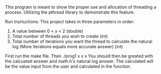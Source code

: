 This program is meant to show the proper use and allocation of threading a process. Utilizing the pthread library to demonstrate this feature.

Run Insrtuctions:
This project takes in three parameters in order:
1. A value between 0 < x < 2 (double)
2. Total number of threads you wish to create (int)
3. Total number of iterations you want the thread to calculate the natural log (More iterations equals more accurate answer) (int)

First run the make file. Then ./prog1 x x x
You should then be greated with the calcuated answer and math.h's natural log answer.
The calculated will be the value input from the user and calculated in the funciton.


